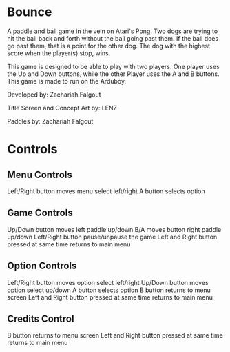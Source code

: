 # Bounce
A paddle and ball game in the vein on Atari's Pong.
Two dogs are trying to hit the ball back and forth without the ball going past them.
If the ball does go past them, that is a point for the other dog. The dog with the
highest score when the player(s) stop, wins.

This game is designed to be able to play with two players. One player uses the Up and Down buttons,
while the other Player uses the A and B buttons. This game is made to run on the Arduboy.

Developed by: Zachariah Falgout

Title Screen and Concept Art by: LENZ

Paddles by: Zachariah Falgout

# Controls
Menu Controls
-----------------
Left/Right button moves menu select left/right
A button selects option

Game Controls
-----------------
Up/Down button moves left paddle up/down
B/A moves button right paddle up/down
Left/Right button pause/unpause the game
Left and Right button pressed at same time returns to main menu

Option Controls
-----------------
Left/Right button moves option select left/right
Up/Down button moves option select up/down
A button selects option
B button returns to menu screen
Left and Right button pressed at same time returns to main menu

Credits Control
-----------------
B button returns to menu screen
Left and Right button pressed at same time returns to main menu
